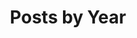---
title: "Posts by Year"
layout: posts #posts categories
permalink: /year/
author_profile: true
classes: wide
---